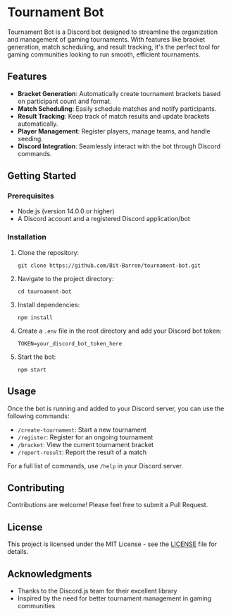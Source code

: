 # Tournament Bot

Tournament Bot is a Discord bot designed to streamline the organization and management of gaming tournaments. With features like bracket generation, match scheduling, and result tracking, it's the perfect tool for gaming communities looking to run smooth, efficient tournaments.

## Features

- **Bracket Generation**: Automatically create tournament brackets based on participant count and format.
- **Match Scheduling**: Easily schedule matches and notify participants.
- **Result Tracking**: Keep track of match results and update brackets automatically.
- **Player Management**: Register players, manage teams, and handle seeding.
- **Discord Integration**: Seamlessly interact with the bot through Discord commands.

## Getting Started

### Prerequisites

- Node.js (version 14.0.0 or higher)
- A Discord account and a registered Discord application/bot

### Installation

1. Clone the repository:
   ```
   git clone https://github.com/Bit-Barron/tournament-bot.git
   ```

2. Navigate to the project directory:
   ```
   cd tournament-bot
   ```

3. Install dependencies:
   ```
   npm install
   ```

4. Create a `.env` file in the root directory and add your Discord bot token:
   ```
   TOKEN=your_discord_bot_token_here
   ```

5. Start the bot:
   ```
   npm start
   ```

## Usage

Once the bot is running and added to your Discord server, you can use the following commands:

- `/create-tournament`: Start a new tournament
- `/register`: Register for an ongoing tournament
- `/bracket`: View the current tournament bracket
- `/report-result`: Report the result of a match

For a full list of commands, use `/help` in your Discord server.

## Contributing

Contributions are welcome! Please feel free to submit a Pull Request.

## License

This project is licensed under the MIT License - see the [LICENSE](LICENSE) file for details.

## Acknowledgments

- Thanks to the Discord.js team for their excellent library
- Inspired by the need for better tournament management in gaming communities
